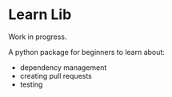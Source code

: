 # Learn Lib

Work in progress. 

A python package for beginners to learn about:

- dependency management
- creating pull requests
- testing
